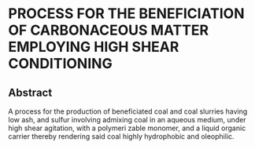 # PROCESS FOR THE BENEFICIATION OF CARBONACEOUS MATTER EMPLOYING HIGH SHEAR CONDITIONING

## Abstract
A process for the production of beneficiated coal and coal slurries having low ash, and sulfur involving admixing coal in an aqueous medium, under high shear agitation, with a polymeri zable monomer, and a liquid organic carrier thereby rendering said coal highly hydrophobic and oleophilic.